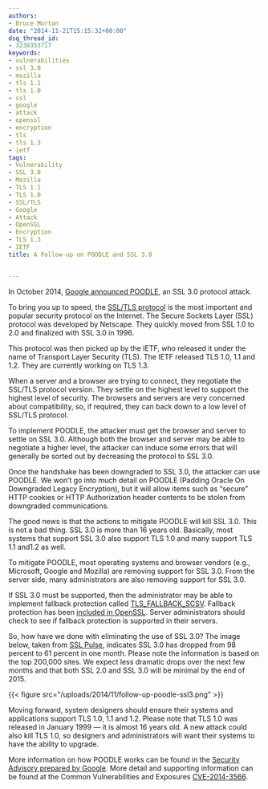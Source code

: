 ```yaml
---
authors:
- Bruce Morton
date: "2014-11-21T15:15:32+00:00"
dsq_thread_id:
- 3238353717
keywords:
- vulnerabilities
- ssl 3.0
- mozilla
- tls 1.1
- tls 1.0
- ssl
- google
- attack
- openssl
- encryption
- tls
- tls 1.3
- ietf
tags:
- Vulnerability
- SSL 3.0
- Mozilla
- TLS 1.1
- TLS 1.0
- SSL/TLS
- Google
- Attack
- OpenSSL
- Encryption
- TLS 1.3
- IETF
title: A Follow-up on POODLE and SSL 3.0


---
```

In October 2014, [Google announced POODLE][1], an SSL 3.0 protocol attack.

To bring you up to speed, the [SSL/TLS protocol][2] is the most important and popular security protocol on the Internet. The Secure Sockets Layer (SSL) protocol was developed by Netscape. They quickly moved from SSL 1.0 to 2.0 and finalized with SSL 3.0 in 1996.

This protocol was then picked up by the IETF, who released it under the name of Transport Layer Security (TLS). The IETF released TLS 1.0, 1.1 and 1.2. They are currently working on TLS 1.3.

When a server and a browser are trying to connect, they negotiate the SSL/TLS protocol version. They settle on the highest level to support the highest level of security. The browsers and servers are very concerned about compatibility, so, if required, they can back down to a low level of SSL/TLS protocol.

To implement POODLE, the attacker must get the browser and server to settle on SSL 3.0. Although both the browser and server may be able to negotiate a higher level, the attacker can induce some errors that will generally be sorted out by decreasing the protocol to SSL 3.0.

Once the handshake has been downgraded to SSL 3.0, the attacker can use POODLE. We won’t go into much detail on POODLE (Padding Oracle On Downgraded Legacy Encryption), but it will allow items such as “secure” HTTP cookies or HTTP Authorization header contents to be stolen from downgraded communications.

The good news is that the actions to mitigate POODLE will kill SSL 3.0. This is not a bad thing. SSL 3.0 is more than 16 years old. Basically, most systems that support SSL 3.0 also support TLS 1.0 and many support TLS 1.1 and1.2 as well.

To mitigate POODLE, most operating systems and browser vendors (e.g., Microsoft, Google and Mozilla) are removing support for SSL 3.0. From the server side, many administrators are also removing support for SSL 3.0.

If SSL 3.0 must be supported, then the administrator may be able to implement fallback protection called [TLS\_FALLBACK\_SCSV][3]. Fallback protection has been [included in OpenSSL][4]. Server administrators should check to see if fallback protection is supported in their servers.

So, how have we done with eliminating the use of SSL 3.0? The image below, taken from [SSL Pulse][5], indicates SSL 3.0 has dropped from 98 percent to 61 percent in one month. Please note the information is based on the top 200,000 sites. We expect less dramatic drops over the next few months and that both SSL 2.0 and SSL 3.0 will be minimal by the end of 2015.

{{< figure src="/uploads/2014/11/follow-up-poodle-ssl3.png" >}} 

Moving forward, system designers should ensure their systems and applications support TLS 1.0, 1.1 and 1.2. Please note that TLS 1.0 was released in January 1999 — it is almost 16 years old. A new attack could also kill TLS 1.0, so designers and administrators will want their systems to have the ability to upgrade.

More information on how POODLE works can be found in the [Security Advisory prepared by Google][1]. More detail and supporting information can be found at the Common Vulnerabilities and Exposures [CVE-2014-3566][6].

 [1]: https://www.openssl.org/~bodo/ssl-poodle.pdf
 [2]: https://en.wikipedia.org/wiki/Transport_Layer_Security
 [3]: https://tools.ietf.org/html/draft-ietf-tls-downgrade-scsv-00
 [4]: https://www.openssl.org/news/secadv_20141015.txt
 [5]: https://www.trustworthyinternet.org/ssl-pulse/
 [6]: https://cve.mitre.org/cgi-bin/cvename.cgi?name=CVE-2014-3566